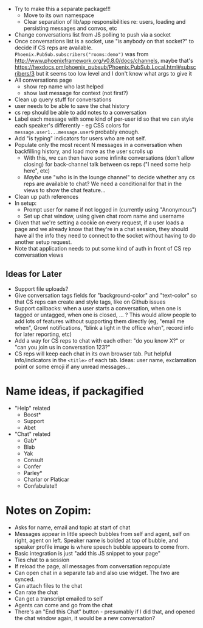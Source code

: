 - Try to make this a separate package!!!
  - Move to its own namespace
  - Clear separation of lib/app responsibilities re: users, loading and persisting messages and convos, etc
- Change conversations list from JS polling to push via a socket
- Once conversations list is a socket, use "is anybody on that socket?" to decide if CS reps are available. `Phoenix.PubSub.subscribers("rooms:demo")` was from http://www.phoenixframework.org/v0.8.0/docs/channels, maybe that's https://hexdocs.pm/phoenix_pubsub/Phoenix.PubSub.Local.html#subscribers/3 but it seems too low level and I don't know what args to give it
- All conversations page
  - show rep name who last helped
  - show last message for context (not first?)
- Clean up query stuff for conversations
- user needs to be able to save the chat history
- cs rep should be able to add notes to a conversation
- Label each message with some kind of per-user id so that we can style each speaker's differently - eg CSS colors for `message.user1...message.user9` probably enough.
- Add "is typing" indicators for users who are not self.
- Populate only the most recent N messages in a conversation when backfilling history, and load more as the user scrolls up
  - With this, we can then have some infinite conversations (don't allow closing) for back-channel talk between cs reps ("I need some help here", etc)
  - *Maybe* use "who is in the lounge channel" to decide whether any cs reps are available to chat? We need a conditional for that in the views to show the chat feature...
- Clean up path references
- In setup:
  - Prompt user for name if not logged in (currently using "Anonymous")
  - Set up chat window, using given chat room name and username
- Given that we're setting a cookie on every request, if a user loads a page and we already know that they're in a chat session, they should have all the info they need to connect to the socket without having to do another setup request.
- Note that application needs to put some kind of auth in front of CS rep conversation views

## Ideas for Later
- Support file uploads?
- Give conversation tags fields for "background-color" and "text-color" so that CS reps can create and style tags, like on Github issues
- Support callbacks: when a user starts a conversation, when one is tagged or untagged, when one is closed, ... ? This would allow people to add lots of features without supporting them directly (eg, "email me when", Growl notifications, "blink a light in the office when", record info for later reporting, etc)
- Add a way for CS reps to chat with each other: "do you know X?" or "can you join us in conversation 123?"
- CS reps will keep each chat in its own browser tab. Put helpful info/indicators in the `<title>` of each tab. Ideas: user name, exclamation point or some emoji if any unread messages...

# Name ideas, if packagified

- "Help" related
  - Boost*
  - Support
  - Abet
- "Chat" related
  - Gab*
  - Blab
  - Yak
  - Consult
  - Confer
  - Parley*
  - Charlar or Platicar
  - Confabulate!!

# Notes on Zopim:
- Asks for name, email and topic at start of chat
- Messages appear in little speech bubbles from self and agent, self on right, agent on left. Speaker name is bolded at top of bubble, and speaker profile image is where speech bubble appears to come from.
- Basic integration is just "add this JS snippet to your page"
- Ties chat to a session
- If reload the page, all messages from conversation repopulate
- Can open chat in a separate tab and also use widget. The two are synced.
- Can attach files to the chat
- Can rate the chat
- Can get a transcript emailed to self
- Agents can come and go from the chat
- There's an "End this Chat" button - presumably if I did that, and opened the chat window again, it would be a new conversation?
